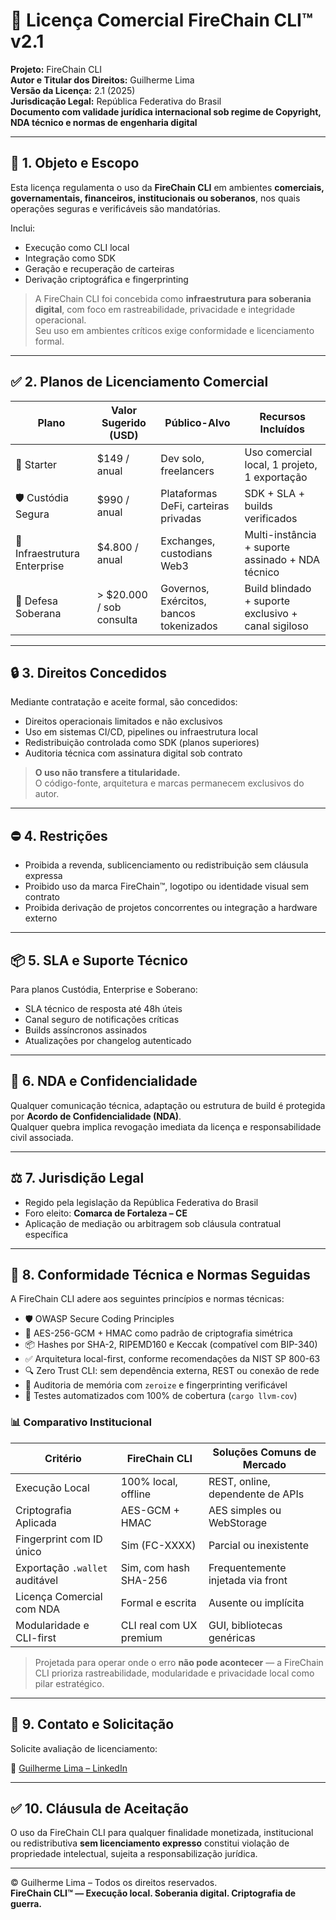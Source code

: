 
# 📄 Licença Comercial FireChain CLI™ v2.1

**Projeto:** FireChain CLI  
**Autor e Titular dos Direitos:** Guilherme Lima  
**Versão da Licença:** 2.1 (2025)  
**Jurisdicação Legal:** República Federativa do Brasil  
**Documento com validade jurídica internacional sob regime de Copyright, NDA técnico e normas de engenharia digital**

---

## 📘 1. Objeto e Escopo

Esta licença regulamenta o uso da **FireChain CLI** em ambientes **comerciais, governamentais, financeiros, institucionais ou soberanos**, nos quais operações seguras e verificáveis são mandatórias.

Inclui:  
- Execução como CLI local  
- Integração como SDK  
- Geração e recuperação de carteiras  
- Derivação criptográfica e fingerprinting  

> A FireChain CLI foi concebida como **infraestrutura para soberania digital**, com foco em rastreabilidade, privacidade e integridade operacional.  
> Seu uso em ambientes críticos exige conformidade e licenciamento formal.

---

## ✅ 2. Planos de Licenciamento Comercial

| Plano                      | Valor Sugerido (USD)    | Público-Alvo                                   | Recursos Incluídos                                     |
|----------------------------|-------------------------|-------------------------------------------------|--------------------------------------------------------|
| 🔰 Starter                 | $149 / anual            | Dev solo, freelancers                          | Uso comercial local, 1 projeto, 1 exportação           |
| 🛡️ Custódia Segura         | $990 / anual            | Plataformas DeFi, carteiras privadas           | SDK + SLA + builds verificados                         |
| 🔐 Infraestrutura Enterprise | $4.800 / anual          | Exchanges, custodians Web3                     | Multi-instância + suporte assinado + NDA técnico       |
| 🧱 Defesa Soberana         | > $20.000 / sob consulta| Governos, Exércitos, bancos tokenizados        | Build blindado + suporte exclusivo + canal sigiloso    |

---

## 🔒 3. Direitos Concedidos

Mediante contratação e aceite formal, são concedidos:

- Direitos operacionais limitados e não exclusivos
- Uso em sistemas CI/CD, pipelines ou infraestrutura local
- Redistribuição controlada como SDK (planos superiores)
- Auditoria técnica com assinatura digital sob contrato

> **O uso não transfere a titularidade.**  
> O código-fonte, arquitetura e marcas permanecem exclusivos do autor.

---

## ⛔ 4. Restrições

- Proibida a revenda, sublicenciamento ou redistribuição sem cláusula expressa
- Proibido uso da marca FireChain™, logotipo ou identidade visual sem contrato
- Proibida derivação de projetos concorrentes ou integração a hardware externo

---

## 📦 5. SLA e Suporte Técnico

Para planos Custódia, Enterprise e Soberano:

- SLA técnico de resposta até 48h úteis
- Canal seguro de notificações críticas
- Builds assíncronos assinados
- Atualizações por changelog autenticado

---

## 📜 6. NDA e Confidencialidade

Qualquer comunicação técnica, adaptação ou estrutura de build é protegida por **Acordo de Confidencialidade (NDA)**.  
Qualquer quebra implica revogação imediata da licença e responsabilidade civil associada.

---

## ⚖️ 7. Jurisdição Legal

- Regido pela legislação da República Federativa do Brasil
- Foro eleito: **Comarca de Fortaleza – CE**
- Aplicação de mediação ou arbitragem sob cláusula contratual específica

---

## 📐 8. Conformidade Técnica e Normas Seguidas

A FireChain CLI adere aos seguintes princípios e normas técnicas:

- 🛡️ OWASP Secure Coding Principles
- 🔐 AES-256-GCM + HMAC como padrão de criptografia simétrica
- 📦 Hashes por SHA-2, RIPEMD160 e Keccak (compatível com BIP-340)
- ✅ Arquitetura local-first, conforme recomendações da NIST SP 800-63
- 🔍 Zero Trust CLI: sem dependência externa, REST ou conexão de rede
- 🔬 Auditoria de memória com `zeroize` e fingerprinting verificável
- 🧪 Testes automatizados com 100% de cobertura (`cargo llvm-cov`)

### 📊 Comparativo Institucional

| Critério                          | FireChain CLI             | Soluções Comuns de Mercado        |
|----------------------------------|----------------------------|-----------------------------------|
| Execução Local                   | 100% local, offline        | REST, online, dependente de APIs  |
| Criptografia Aplicada            | AES-GCM + HMAC             | AES simples ou WebStorage         |
| Fingerprint com ID único         | Sim (FC-XXXX)              | Parcial ou inexistente            |
| Exportação `.wallet` auditável   | Sim, com hash SHA-256      | Frequentemente injetada via front |
| Licença Comercial com NDA        | Formal e escrita           | Ausente ou implícita              |
| Modularidade e CLI-first         | CLI real com UX premium    | GUI, bibliotecas genéricas        |

> Projetada para operar onde o erro **não pode acontecer** — a FireChain CLI prioriza rastreabilidade, modularidade e privacidade local como pilar estratégico.

---

## 📩 9. Contato e Solicitação

Solicite avaliação de licenciamento:

🔗 [Guilherme Lima – LinkedIn](https://www.linkedin.com/in/guilhermelimadev-web3/)  

---

## ✅ 10. Cláusula de Aceitação

O uso da FireChain CLI para qualquer finalidade monetizada, institucional ou redistributiva **sem licenciamento expresso** constitui violação de propriedade intelectual, sujeita a responsabilização jurídica.

---

© Guilherme Lima – Todos os direitos reservados.  
**FireChain CLI™ — Execução local. Soberania digital. Criptografia de guerra.**
